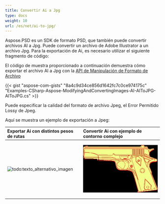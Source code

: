 ```yaml
---
title: Convertir Ai a Jpg
type: docs
weight: 10
url: /es/net/ai-to-jpg/
---
```


Aspose.PSD es un SDK de formato PSD, que también puede convertir archivos AI a Jpg. Puede convertir un archivo de Adobe Illustrator a un archivo Jpg. Para la exportación de Ai, es necesario utilizar el siguiente fragmento de código:


El código de muestra proporcionado a continuación demuestra cómo exportar el archivo AI a Jpg con la [API de Manipulación de Formato de Archivo](/psd/es/net/manipulate-different-image-file-formats/)


{{< gist "aspose-com-gists" "8a4c9d34ce856d1642fc7c0ce974175c" "Examples-CSharp-Aspose-ModifyingAndConvertingImages-AI-AIToJPG-AIToJPG.cs" >}}


Puede especificar la calidad del formato de archivo Jpeg, el Error Permitido Lossy de Jpeg.

Aquí se muestra un ejemplo de exportación a Jpeg:


|**Exportar Ai con distintos pesos de rutas**|**Convertir Ai con ejemplo de contorno complejo**|
| :- | :- |
|![todo:texto_alternativo_imagen](ai-to-jpg_1)|<p>![todo:texto_alternativo_imagen](ai-to-jpg_2.jpg)</p><p> </p>|
